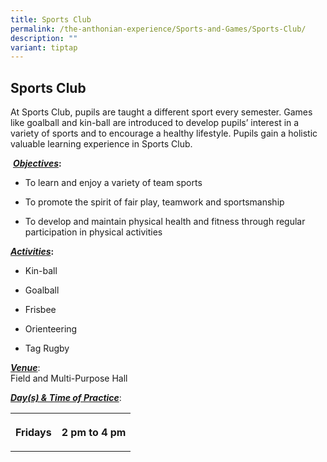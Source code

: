 ```yaml
---
title: Sports Club
permalink: /the-anthonian-experience/Sports-and-Games/Sports-Club/
description: ""
variant: tiptap
---
```

<h2>Sports Club</h2>
<p>At Sports Club, pupils are taught a different sport every semester. Games
like goalball and kin-ball are introduced to develop pupils’ interest in
a variety of sports and to encourage a healthy lifestyle. Pupils gain a
holistic valuable learning experience in Sports Club.</p>
<p>&nbsp;<strong><em><u>Objectives</u></em>:</strong>
</p>
<ul data-tight="true" class="tight">
<li>
<p>To learn and enjoy a variety of team sports</p>
</li>
<li>
<p>To promote the spirit of fair play, teamwork and sportsmanship</p>
</li>
<li>
<p>To develop and maintain physical health and fitness through regular participation
in physical activities</p>
</li>
</ul>
<p><strong><em><u>Activities</u></em>:</strong>
</p>
<ul data-tight="true" class="tight">
<li>
<p>Kin-ball</p>
</li>
<li>
<p>Goalball</p>
</li>
<li>
<p>Frisbee</p>
</li>
<li>
<p>Orienteering</p>
</li>
<li>
<p>Tag Rugby</p>
</li>
</ul>
<p><strong><em><u>Venue</u></em></strong>:
<br>Field and Multi-Purpose Hall</p>
<p><strong><em><u>Day(s) &amp; Time of Practice</u></em></strong>:</p>
<table style="minWidth: 75px">
<colgroup>
<col>
<col>
<col>
</colgroup>
<tbody>
<tr>
<th rowspan="3" colspan="1">
<p>Fridays</p>
</th>
<th rowspan="3" colspan="2">
<p>2 pm to 4 pm</p>
</th>
</tr>
<tr></tr>
<tr></tr>
</tbody>
</table>
<p></p>
<p></p>